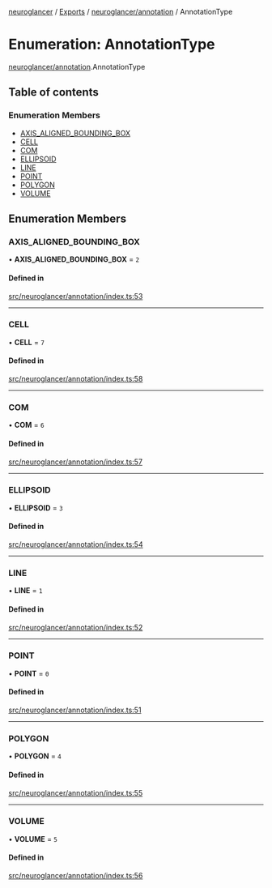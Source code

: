 [neuroglancer](../README.md) / [Exports](../modules.md) / [neuroglancer/annotation](../modules/neuroglancer_annotation.md) / AnnotationType

# Enumeration: AnnotationType

[neuroglancer/annotation](../modules/neuroglancer_annotation.md).AnnotationType

## Table of contents

### Enumeration Members

- [AXIS\_ALIGNED\_BOUNDING\_BOX](neuroglancer_annotation.AnnotationType.md#axis_aligned_bounding_box)
- [CELL](neuroglancer_annotation.AnnotationType.md#cell)
- [COM](neuroglancer_annotation.AnnotationType.md#com)
- [ELLIPSOID](neuroglancer_annotation.AnnotationType.md#ellipsoid)
- [LINE](neuroglancer_annotation.AnnotationType.md#line)
- [POINT](neuroglancer_annotation.AnnotationType.md#point)
- [POLYGON](neuroglancer_annotation.AnnotationType.md#polygon)
- [VOLUME](neuroglancer_annotation.AnnotationType.md#volume)

## Enumeration Members

### AXIS\_ALIGNED\_BOUNDING\_BOX

• **AXIS\_ALIGNED\_BOUNDING\_BOX** = ``2``

#### Defined in

[src/neuroglancer/annotation/index.ts:53](https://github.com/ActiveBrainAtlas2/neuroglancer/blob/91617476/src/neuroglancer/annotation/index.ts#L53)

___

### CELL

• **CELL** = ``7``

#### Defined in

[src/neuroglancer/annotation/index.ts:58](https://github.com/ActiveBrainAtlas2/neuroglancer/blob/91617476/src/neuroglancer/annotation/index.ts#L58)

___

### COM

• **COM** = ``6``

#### Defined in

[src/neuroglancer/annotation/index.ts:57](https://github.com/ActiveBrainAtlas2/neuroglancer/blob/91617476/src/neuroglancer/annotation/index.ts#L57)

___

### ELLIPSOID

• **ELLIPSOID** = ``3``

#### Defined in

[src/neuroglancer/annotation/index.ts:54](https://github.com/ActiveBrainAtlas2/neuroglancer/blob/91617476/src/neuroglancer/annotation/index.ts#L54)

___

### LINE

• **LINE** = ``1``

#### Defined in

[src/neuroglancer/annotation/index.ts:52](https://github.com/ActiveBrainAtlas2/neuroglancer/blob/91617476/src/neuroglancer/annotation/index.ts#L52)

___

### POINT

• **POINT** = ``0``

#### Defined in

[src/neuroglancer/annotation/index.ts:51](https://github.com/ActiveBrainAtlas2/neuroglancer/blob/91617476/src/neuroglancer/annotation/index.ts#L51)

___

### POLYGON

• **POLYGON** = ``4``

#### Defined in

[src/neuroglancer/annotation/index.ts:55](https://github.com/ActiveBrainAtlas2/neuroglancer/blob/91617476/src/neuroglancer/annotation/index.ts#L55)

___

### VOLUME

• **VOLUME** = ``5``

#### Defined in

[src/neuroglancer/annotation/index.ts:56](https://github.com/ActiveBrainAtlas2/neuroglancer/blob/91617476/src/neuroglancer/annotation/index.ts#L56)
